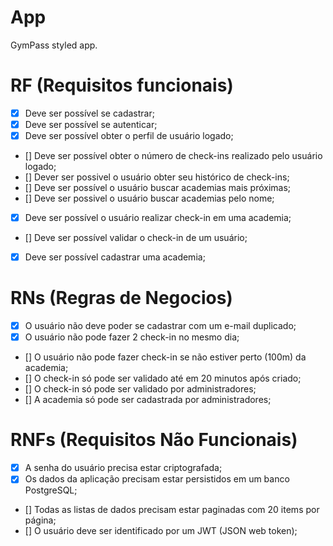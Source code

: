 # App

GymPass styled app.

# RF (Requisitos funcionais)

- [x] Deve ser possível se cadastrar;
- [x] Deve ser possível se autenticar;
- [x] Deve ser possível obter o perfil de usuário logado;
- [] Deve ser possível obter o número de check-ins realizado pelo usuário logado;
- [] Dever ser possivel o usuário obter seu histórico de check-ins;
- [] Deve ser possível o usuário buscar academias mais próximas;
- [] Deve ser possivel o usuário buscar academias pelo nome;
- [x] Deve ser possível o usuário realizar check-in em uma academia;
- [] Deve ser possível validar o check-in de um usuário;
- [x] Deve ser possível cadastrar uma academia;

# RNs (Regras de Negocios)

- [x] O usuário não deve poder se cadastrar com um e-mail duplicado;
- [x] O usuário não pode fazer 2 check-in no mesmo dia;
- [] O usuário não pode fazer check-in se não estiver perto (100m) da academia;
- [] O check-in só pode ser validado até em 20 minutos após criado;
- [] O check-in só pode ser validado por administradores;
- [] A academia só pode ser cadastrada por administradores;

# RNFs (Requisitos Não Funcionais) 

- [x] A senha do usuário precisa estar criptografada;
- [x] Os dados da aplicação precisam estar persistidos em um banco PostgreSQL;
- [] Todas as listas de dados precisam estar paginadas com 20 items por página;
- [] O usuário deve ser identificado por um JWT (JSON web token);